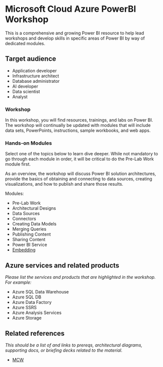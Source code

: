 # Microsoft Cloud Azure PowerBI Workshop
This is a comprehensive and growing Power BI resource to help lead workshops and develop skills in specific areas of Power BI by way of dedicated modules.

## Target audience
-	Application developer
-	Infrastructure architect
-	Database administrator
-	AI developer
-	Data scientist
- Analyst

### Workshop
In this workshop, you will find resources, trainings, and labs on Power BI.  The workshop will continually be updated with modules that will include data sets, PowerPoints, instructions, sample workbooks, and web apps. 

### Hands-on Modules
Select one of the topics below to learn dive deeper.  While not mandatory to go through each module in order, it will be critical to do the Pre-Lab Work module first.  

As an overview, the workshop will discuss Power BI solution architectures, provide the basics of obtaining and connecting to data sources, creating visualizations, and how to publish and share those results. 

Modules:
-	Pre-Lab Work
-	Architectural Designs
-	Data Sources
-	Connectors
-	Creating Data Models
-	Merging Queries
-	Publishing Content
-	Sharing Content
-	Power BI Service
-	[Embedding](https://msit.powerbi.com/groups/me/dashboards/85d29b67-df06-4d56-b762-e9e81d2d8d4c?ctid=72f988bf-86f1-41af-91ab-2d7cd011db47)

## Azure services and related products
*Please list the services and products that are highlighted in the workshop. For example:*
-	Azure SQL Data Warehouse
-	Azure SQL DB
-	Azure Data Factory
-	Azure SSRS
-	Azure Analysis Services
-	Azure Storage


## Related references
*This should be a list of and links to prereqs, architectural diagrams, supporting docs, or briefing decks related to the material.* 
- [MCW](https://github.com/Microsoft/MCW)
